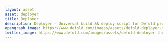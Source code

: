 ```yaml
---
layout: asset
asset: deployer
title: Deployer
description: Deployer - Universal build && deploy script for Defold projects.
opengraph_image: https://www.defold.com/images/assets/defold-deployer-thumb.png
twitter_image: https://www.defold.com/images/assets/defold-deployer-thumb.png
---
```

